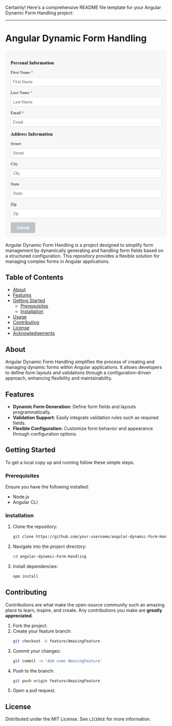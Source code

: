 Certainly! Here's a comprehensive README file template for your Angular Dynamic Form Handling project:

---

# Angular Dynamic Form Handling

![Project Image](./src/assets/Project_screenshot.png)

Angular Dynamic Form Handling is a project designed to simplify form management by dynamically generating and handling form fields based on a structured configuration. This repository provides a flexible solution for managing complex forms in Angular applications.

## Table of Contents

- [About](#about)
- [Features](#features)
- [Getting Started](#getting-started)
  - [Prerequisites](#prerequisites)
  - [Installation](#installation)
- [Usage](#usage)
- [Contributing](#contributing)
- [License](#license)
- [Acknowledgements](#acknowledgements)

## About

Angular Dynamic Form Handling simplifies the process of creating and managing dynamic forms within Angular applications. It allows developers to define form layouts and validations through a configuration-driven approach, enhancing flexibility and maintainability.

## Features

- **Dynamic Form Generation:** Define form fields and layouts programmatically.
- **Validation Support:** Easily integrate validation rules such as required fields.
- **Flexible Configuration:** Customize form behavior and appearance through configuration options.

## Getting Started

To get a local copy up and running follow these simple steps.

### Prerequisites

Ensure you have the following installed:
- Node.js
- Angular CLI

### Installation

1. Clone the repository:
   ```sh
   git clone https://github.com/your-username/angular-dynamic-Form-Handling.git
   ```
2. Navigate into the project directory:
   ```sh
   cd angular-dynamic-Form-Handling
   ```
3. Install dependencies:
   ```sh
   npm install
   ```

## Contributing

Contributions are what make the open-source community such an amazing place to learn, inspire, and create. Any contributions you make are **greatly appreciated**.

1. Fork the project.
2. Create your feature branch:
   ```sh
   git checkout -b feature/AmazingFeature
   ```
3. Commit your changes:
   ```sh
   git commit -m 'Add some AmazingFeature'
   ```
4. Push to the branch:
   ```sh
   git push origin feature/AmazingFeature
   ```
5. Open a pull request.

## License

Distributed under the MIT License. See `LICENSE` for more information.
